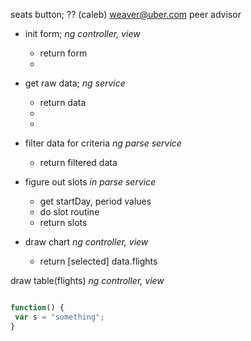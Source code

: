 seats button; ??
(caleb) weaver@uber.com peer advisor
* init form; _ng controller, view_
    - return form
    - 

* get raw data; _ng service_
    - return data
    - 
    - 
* filter data for criteria _ng parse service_
    - return filtered data

* figure out slots _in parse service_
    - get startDay, period values
    - do slot routine
    - return slots

* draw chart _ng controller, view_
    - return [selected] data.flights

draw table(flights) _ng controller, view_

```js

function() {
 var s = "something";
}

```
